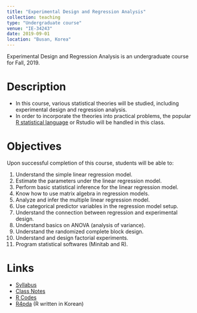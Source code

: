 ```yaml
---
title: "Experimental Design and Regression Analysis"
collection: teaching
type: "Undergraduate course"
venue: "IE-34243"
date: 2019-09-01
location: "Busan, Korea"
---
```


Experimental Design and Regression Analysis 
is an undergraduate course for Fall, 2019.


Description
======
+ In this course, various statistical theories will be studied, including experimental design and regression analysis.
+ In order to incorporate the theories into practical problems, the popular [R statistical language](https://www.r-project.org/) or Rstudio will be handled in this class.


Objectives 
======
Upon successful completion of this course, students will be able to:
1. Understand the simple linear regression model.                          
1. Estimate the parameters under the linear regression model.
1. Perform basic statistical inference for the linear regression model. 
1. Know how to use matrix algebra in regression models.
1. Analyze and infer the multiple linear regression model.
1. Use categorical predictor variables in the regression model setup.
1. Understand the connection between regression and experimental design.
1. Understand basics on ANOVA (analysis of variance).
1. Understand the randomized complete block design.
1. Understand and design factorial experiments.
1. Program statistical softwares (Minitab and R).

Links
======
+ [Syllabus](/files/syllabus/syl-IE-34243-2019.pdf)
+ [Class Notes](https://github.com/AppliedStat/course/tree/master/DOE/Notes)
+ [R Codes](https://github.com/AppliedStat/course/tree/master/DOE/R)
+ [R4pda](http://r4pda.co.kr/) (R written in Korean)


